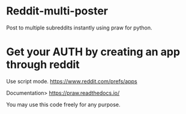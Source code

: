 # Reddit-multi-poster
Post to multiple subreddits instantly using praw for python.

# Get your AUTH by creating an app through reddit
Use script mode.
https://www.reddit.com/prefs/apps

Documentation> https://praw.readthedocs.io/

You may use this code freely for any purpose.
